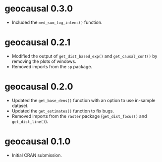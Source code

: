 # geocausal 0.3.0

* Included the `med_sum_log_intens()` function.

# geocausal 0.2.1

* Modified the output of `get_dist_based_exp()` and `get_causal_cont()` by removing the plots of windows.
* Removed imports from the `sp` package.

# geocausal 0.2.0

* Updated the `get_base_dens()` function with an option to use in-sample dataset.
* Updated the `get_estimates()` function to fix bugs.
* Removed imports from the `raster` package (`get_dist_focus()` and `get_dist_line()`).

# geocausal 0.1.0

* Initial CRAN submission.
